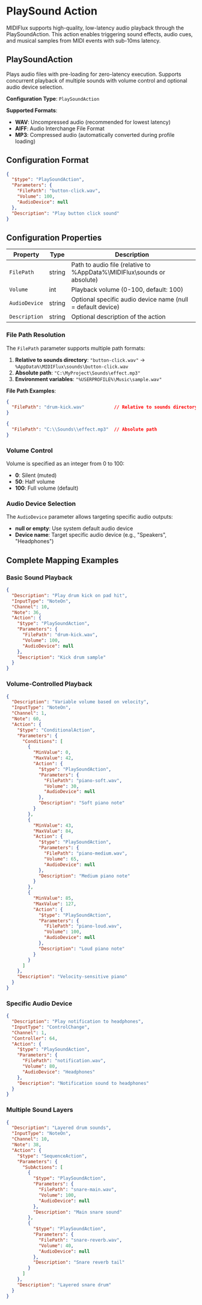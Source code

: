 # PlaySound Action

MIDIFlux supports high-quality, low-latency audio playback through the PlaySoundAction. This action enables triggering sound effects, audio cues, and musical samples from MIDI events with sub-10ms latency.

## PlaySoundAction

Plays audio files with pre-loading for zero-latency execution. Supports concurrent playback of multiple sounds with volume control and optional audio device selection.

**Configuration Type**: `PlaySoundAction`

**Supported Formats**:
- **WAV**: Uncompressed audio (recommended for lowest latency)
- **AIFF**: Audio Interchange File Format
- **MP3**: Compressed audio (automatically converted during profile loading)

## Configuration Format

```json
{
  "$type": "PlaySoundAction",
  "Parameters": {
    "FilePath": "button-click.wav",
    "Volume": 100,
    "AudioDevice": null
  },
  "Description": "Play button click sound"
}
```

## Configuration Properties

| Property | Type | Description |
|----------|------|-------------|
| `FilePath` | string | Path to audio file (relative to %AppData%\MIDIFlux\sounds or absolute) |
| `Volume` | int | Playback volume (0-100, default: 100) |
| `AudioDevice` | string | Optional specific audio device name (null = default device) |
| `Description` | string | Optional description of the action |

### File Path Resolution

The `FilePath` parameter supports multiple path formats:

1. **Relative to sounds directory**: `"button-click.wav"` → `%AppData%\MIDIFlux\sounds\button-click.wav`
2. **Absolute path**: `"C:\MyProject\Sounds\effect.mp3"`
3. **Environment variables**: `"%USERPROFILE%\Music\sample.wav"`

**File Path Examples**:
```json
{
  "FilePath": "drum-kick.wav"           // Relative to sounds directory
}
```

```json
{
  "FilePath": "C:\\Sounds\\effect.mp3"  // Absolute path
}
```

### Volume Control

Volume is specified as an integer from 0 to 100:
- **0**: Silent (muted)
- **50**: Half volume
- **100**: Full volume (default)

### Audio Device Selection

The `AudioDevice` parameter allows targeting specific audio outputs:
- **null or empty**: Use system default audio device
- **Device name**: Target specific audio device (e.g., "Speakers", "Headphones")

## Complete Mapping Examples

### Basic Sound Playback

```json
{
  "Description": "Play drum kick on pad hit",
  "InputType": "NoteOn",
  "Channel": 10,
  "Note": 36,
  "Action": {
    "$type": "PlaySoundAction",
    "Parameters": {
      "FilePath": "drum-kick.wav",
      "Volume": 100,
      "AudioDevice": null
    },
    "Description": "Kick drum sample"
  }
}
```

### Volume-Controlled Playback

```json
{
  "Description": "Variable volume based on velocity",
  "InputType": "NoteOn",
  "Channel": 1,
  "Note": 60,
  "Action": {
    "$type": "ConditionalAction",
    "Parameters": {
      "Conditions": [
        {
          "MinValue": 0,
          "MaxValue": 42,
          "Action": {
            "$type": "PlaySoundAction",
            "Parameters": {
              "FilePath": "piano-soft.wav",
              "Volume": 30,
              "AudioDevice": null
            },
            "Description": "Soft piano note"
          }
        },
        {
          "MinValue": 43,
          "MaxValue": 84,
          "Action": {
            "$type": "PlaySoundAction",
            "Parameters": {
              "FilePath": "piano-medium.wav",
              "Volume": 65,
              "AudioDevice": null
            },
            "Description": "Medium piano note"
          }
        },
        {
          "MinValue": 85,
          "MaxValue": 127,
          "Action": {
            "$type": "PlaySoundAction",
            "Parameters": {
              "FilePath": "piano-loud.wav",
              "Volume": 100,
              "AudioDevice": null
            },
            "Description": "Loud piano note"
          }
        }
      ]
    },
    "Description": "Velocity-sensitive piano"
  }
}
```

### Specific Audio Device

```json
{
  "Description": "Play notification to headphones",
  "InputType": "ControlChange",
  "Channel": 1,
  "Controller": 64,
  "Action": {
    "$type": "PlaySoundAction",
    "Parameters": {
      "FilePath": "notification.wav",
      "Volume": 80,
      "AudioDevice": "Headphones"
    },
    "Description": "Notification sound to headphones"
  }
}
```

### Multiple Sound Layers

```json
{
  "Description": "Layered drum sounds",
  "InputType": "NoteOn",
  "Channel": 10,
  "Note": 38,
  "Action": {
    "$type": "SequenceAction",
    "Parameters": {
      "SubActions": [
        {
          "$type": "PlaySoundAction",
          "Parameters": {
            "FilePath": "snare-main.wav",
            "Volume": 100,
            "AudioDevice": null
          },
          "Description": "Main snare sound"
        },
        {
          "$type": "PlaySoundAction",
          "Parameters": {
            "FilePath": "snare-reverb.wav",
            "Volume": 40,
            "AudioDevice": null
          },
          "Description": "Snare reverb tail"
        }
      ]
    },
    "Description": "Layered snare drum"
  }
}
```
